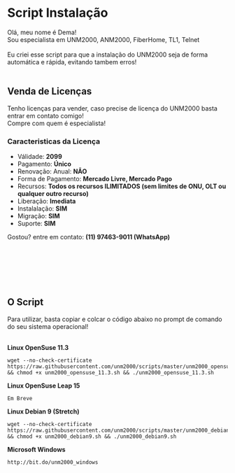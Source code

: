 # Script Instalação

Olá, meu nome é Dema!<br/>
Sou especialista em UNM2000, ANM2000, FiberHome, TL1, Telnet<br></br>
Eu criei esse script para que a instalação do UNM2000 seja de forma automática e rápida, evitando tambem erros!<br/><br/>

## Venda de Licenças
Tenho licenças para vender, caso precise de licença do UNM2000 basta entrar em contato comigo!<br/>Compre com quem é especialista!<br/>

### Caracteristicas da Licença
* Válidade: **2099**
* Pagamento: **Único**
* Renovação: Anual: **NÃO**
* Forma de Pagamento: **Mercado Livre, Mercado Pago**
* Recursos: **Todos os recursos ILIMITADOS (sem limites de ONU, OLT ou qualquer outro recurso)**
* Liberação: **Imediata**
* Instalalação: **SIM**
* Migração: **SIM**
* Suporte: **SIM**

Gostou? entre em contato: **(11) 97463-9011 (WhatsApp)**

<br/><br/><br/><br/><br/>

## O Script
Para utilizar, basta copiar e colcar o código abaixo no prompt de comando do seu sistema operacional!<br/><br/>

**Linux OpenSuse 11.3**
```
wget --no-check-certificate https://raw.githubusercontent.com/unm2000/scripts/master/unm2000_opensuse_11.3.sh && chmod +x unm2000_opensuse_11.3.sh && ./unm2000_opensuse_11.3.sh
```

**Linux OpenSuse Leap 15**
```
Em Breve
```
**Linux Debian 9 (Stretch)**
```
wget --no-check-certificate https://raw.githubusercontent.com/unm2000/scripts/master/unm2000_debian9.sh && chmod +x unm2000_debian9.sh && ./unm2000_debian9.sh
```
**Microsoft Windows**
```
http://bit.do/unm2000_windows
```
